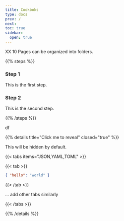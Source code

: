 ```yaml
---
title: Cookboks
type: docs
prev: /
next: 
toc: true
sidebar:
  open: true
---
```

XX 10
Pages can be organized into folders.

{{% steps %}}

### Step 1

This is the first step.

### Step 2

This is the second step.

{{% /steps %}}



df

{{% details title="Click me to reveal" closed="true" %}}

This will be hidden by default.

{{< tabs items="JSON,YAML,TOML" >}}

  {{< tab >}}
  ```json
  { "hello": "world" }
  ```
  {{< /tab >}}

  ... add other tabs similarly

{{< /tabs >}}

{{% /details %}}




